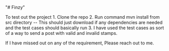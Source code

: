 "# Finzy" 
  
  
  To test out the project
    1. Clone the repo
    2. Run command mvn install from src directory -- This should just download if any dependencies are needed and the test cases should basically run
    3. I have used the test cases as sort of a way to send a post with valid and invalid stamps.
  
  If I have missed out on any of the requirement, Please reach out to me.

